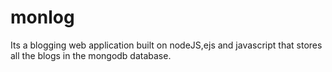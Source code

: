 # monlog
Its a blogging web application built on nodeJS,ejs and javascript that stores all the blogs in the mongodb database.
  
